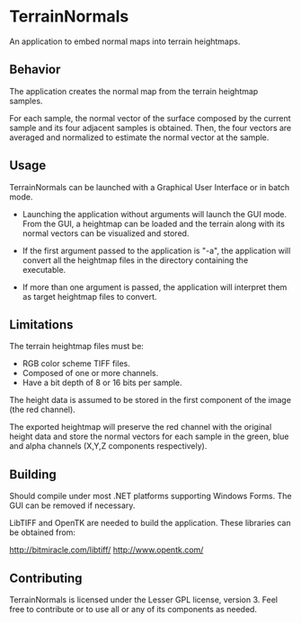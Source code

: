 # TerrainNormals

An application to embed normal maps into terrain 
heightmaps.

## Behavior

The application creates the normal map from the
terrain heightmap samples.

For each sample, the normal vector of the surface
composed by the current sample and its four adjacent
samples is obtained. Then, the four vectors are
averaged and normalized to estimate the normal vector
at the sample.

## Usage

TerrainNormals can be launched with a Graphical User
Interface or in batch mode.

* Launching the application without arguments will
launch the GUI mode. From the GUI, a heightmap can be
loaded and the terrain along with its normal vectors
can be visualized and stored.

* If the first argument passed to the application is
"-a", the application will convert all the heightmap
files in the directory containing the executable.

* If more than one argument is passed, the application
will interpret them as target heightmap files to convert.

## Limitations

The terrain heightmap files must be:

* RGB color scheme TIFF files.
* Composed of one or more channels.
* Have a bit depth of 8 or 16 bits per sample.

The height data is assumed to be stored in the first
component of the image (the red channel).

The exported heightmap will preserve the red channel with
the original height data and store the normal vectors for
each sample in the green, blue and alpha channels (X,Y,Z
components respectively).

## Building

Should compile under most .NET platforms supporting Windows
Forms. The GUI can be removed if necessary.

LibTIFF and OpenTK are needed to build the application. These
libraries can be obtained from:

http://bitmiracle.com/libtiff/
http://www.opentk.com/

## Contributing

TerrainNormals is licensed under the Lesser GPL license, version 3.
Feel free to contribute or to use all or any of its components
as needed.